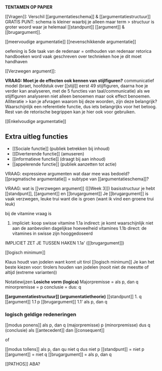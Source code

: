**TENTAMEN OP PAPIER**

[[Vragen]]:
Verschil [[argumentatieschema]] & [[argumentatiestructuur]]
GRATIS PUNT: schema is kleiner waarbij je alleen maar term > structuur is groter woord waar je helemaal [[standpunt]] [[argument]] & [[brugargument]].

[[meervoudige argumentatie]]
[[nevenschikkende argumentatie]]

oefening is 5de taak van de redenaar = onthouden van redenaar
retorica handboeken word vaak geschreven over technieken hoe je dit moet handhaven

[[Verzwegen argument]]: 

**VRAAG: Moet je de effecten ook kennen van stijlfiguren?**
communicatief model (braet, hoofdstuk over [[stijl]] eerst 49 stijlfiguren, daarna hoe je verder kan analyseren, met de 5 functies van taal/communicatie)
als we stijlfiguren analyseren niet alleen benoemen maar ook effect benoemen.
Alliteratie > kan je afvragen waarom bij deze woorden, zijn deze belangrijk?
Waarschijnlijk een referentiele functie, dus iets belangrijks voor het betoog.
Rest van de retorische begrippen kan je hier ook voor gebruiken.

[[Enkelvoudige argumentatie]]

Extra uitleg functies
- 
- [[Sociale functie]] (publiek betrekken bij inhoud)
- [[Diverterende functie]] (amuseren)
- [[informatieve functie]] (draagt bij aan inhoud)
- [[appelerende functie]] (publiek aanzetten tot actie)

VRAAG: expressieve argumenten wat daar mee was bedoeld?
[[pragmatische argumentatie]] = subtype van [[argumentatieschema]]?


VRAAG: wat is [[verzwegen argument]] ([[Week 3]])
basisstructuur je hebt [[standpunt]], [[argument]] en [[brugargument]]
Je [[brugargument]] is vaak verzwegen, leuke trui want die is groen (want ik vind een groene trui leuk)

bij de vitamine vraag is 
1. impliciet: koop swisse vitamine
1.1a indirect: je komt waarschijnlijk niet aan de aanbevolen dagelijkse hoeveelheid vitamines
1.1b direct: de vitamines in swisse zijn hooggedoseerd

IMPLICIET ZET JE TUSSEN HAKEN 1.1a' ([[brugargument]])

[[logisch minimum]]

Klaus houdt van jodelen want komt uit tirol
[[logisch minimum]] 
Je kan het beste kiezen voor: tirolers houden van jodelen (nooit niet de meestte of altijd (extreme varianten))


Notatiewijzen
**Losiche vorm (logica)**
Majorpremisse = als p, dan q
minorpremisse = p
conclusie = dus: q

**[[argumentatiestructuur]] (argumentatietheorie)**
[[standpunt]] 1. q
[[argument]]  1.1 p
[[brugargument]] 1.1' als p, dan q

### logisch geldige redeneringen
[[modus ponens]]
als p, dan q (majorpremisse)
p  (minorpremisse)
dus q (conclusie)
als [[antecedent]] dan [[consequent]]

of 

[[modus tollens]]
als p, dan qu
niet q
dus niet p
[[standpunt]] = niet p
[[argument]] = niet q
[[brugargument]] = als p, dan q


[[PATHOS]] ABA?


